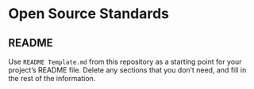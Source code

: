 # Open Source Standards

## README
Use `README Template.md` from this repository as a starting point for your project’s README file. Delete any sections that you don’t need, and fill in the rest of the information.
